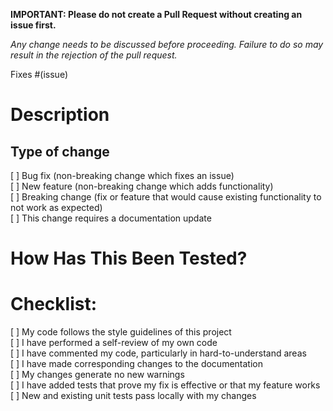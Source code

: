 **IMPORTANT: Please do not create a Pull Request without creating an issue first.**

*Any change needs to be discussed before proceeding. Failure to do so may result in the rejection of the pull request.*
<!---
The above should be deleted
-->

Fixes #(issue)

# Description

<!---
Please include a summary of the change and which issue is fixed. Please also include relevant motivation and context. List any dependencies that are required for this change.
-->

## Type of change
<!---
Please delete options that are not relevant.
-->
[ ] Bug fix (non-breaking change which fixes an issue)  
[ ] New feature (non-breaking change which adds functionality)  
[ ] Breaking change (fix or feature that would cause existing functionality to not work as expected)  
[ ] This change requires a documentation update  

# How Has This Been Tested?
<!---
Please describe the tests that you ran to verify your changes. Provide instructions so we can reproduce. Please also list any relevant details for your test configuration
-->

# Checklist:
[ ] My code follows the style guidelines of this project  
[ ] I have performed a self-review of my own code  
[ ] I have commented my code, particularly in hard-to-understand areas  
[ ] I have made corresponding changes to the documentation  
[ ] My changes generate no new warnings  
[ ] I have added tests that prove my fix is effective or that my feature works  
[ ] New and existing unit tests pass locally with my changes  
